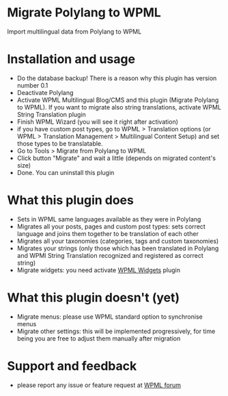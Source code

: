 # Migrate Polylang to WPML
Import multilingual data from Polylang to WPML

# Installation and usage
- Do the database backup! There is a reason why this plugin has version number 0.1
- Deactivate Polylang
- Activate WPML Multilingual Blog/CMS and this plugin (Migrate Polylang to WPML). If you want to migrate also string translations, activate WPML String Translation plugin
- Finish WPML Wizard (you will see it right after activation)
- if you have custom post types, go to WPML > Translation options (or WPML > Translation Management > Multilingual Content Setup) and set those types to be translatable.
- Go to Tools > Migrate from Polylang to WPML
- Click button "Migrate" and wait a little (depends on migrated content's size)
- Done. You can uninstall this plugin

# What this plugin does 
- Sets in WPML same languages available as they were in Polylang
- Migrates all your posts, pages and custom post types: sets correct language and joins them together to be translation of each other
- Migrates all your taxonomies (categories, tags and custom taxonomies)
- Migrates your strings (only those which has been translated in Polylang and WPMl String Translation recognized and registered as correct string)
- Migrate widgets: you need activate [WPML Widgets](https://wordpress.org/plugins/wpml-widgets/) plugin

# What this plugin doesn't (yet)
- Migrate menus: please use WPML standard option to synchronise menus
- Migrate other settings: this will be implemented progressively, for time being you are free to adjust them manually after migration

# Support and feedback
- please report any issue or feature request at [WPML forum ](https://wpml.org/forums/forum/english-support/)
